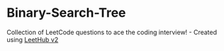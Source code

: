 # Binary-Search-Tree
Collection of LeetCode questions to ace the coding interview! - Created using [LeetHub v2](https://github.com/arunbhardwaj/LeetHub-2.0)
